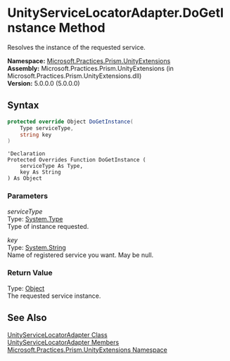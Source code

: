 ﻿---
TOCTitle: DoGetInstance Method
Title: 'UnityServiceLocatorAdapter.DoGetInstance Method (Microsoft.Practices.Prism.UnityExtensions)'
ms:assetid: 'M:Microsoft.Practices.Prism.UnityExtensions.UnityServiceLocatorAdapter.DoGetInstance(System.Type,System.String)'
ms:mtpsurl: 'unityservicelocatoradapter-dogetinstance-method-mspp-unityextensions.md'
---

# UnityServiceLocatorAdapter.DoGetInstance Method

Resolves the instance of the requested service.

**Namespace:** [Microsoft.Practices.Prism.UnityExtensions](/patterns-practices/reference/mspp-unityextensions-namespace)<br/>
**Assembly:** Microsoft.Practices.Prism.UnityExtensions (in Microsoft.Practices.Prism.UnityExtensions.dll)<br/>
**Version:** 5.0.0.0 (5.0.0.0)

## Syntax

```C#
protected override Object DoGetInstance(
	Type serviceType,
	string key
)
```

```VB
'Declaration
Protected Overrides Function DoGetInstance ( 
	serviceType As Type,
	key As String
) As Object
```

### Parameters

*serviceType*  
Type: [System.Type](http://msdn.microsoft.com/en-us/library/42892f65)   
Type of instance requested.

*key*  
Type: [System.String](http://msdn.microsoft.com/en-us/library/s1wwdcbf)   
Name of registered service you want. May be null.

### Return Value

Type: [Object](http://msdn.microsoft.com/en-us/library/e5kfa45b)  
The requested service instance.

## See Also

[UnityServiceLocatorAdapter Class](/patterns-practices/reference/unityservicelocatoradapter-class-mspp-unityextensions)<br/>
[UnityServiceLocatorAdapter Members](/patterns-practices/reference/unityservicelocatoradapter-members-mspp-unityextensions)<br/>
[Microsoft.Practices.Prism.UnityExtensions Namespace](/patterns-practices/reference/mspp-unityextensions-namespace)<br/>